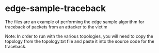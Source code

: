 # edge-sample-traceback
The files are an example of performing the edge sample algorithm for traceback of packets from an attacker to the victim

Note: In order to run with the various topologies, you will need to copy the topology from the topology.txt file and paste it into the source code for the traceback.
